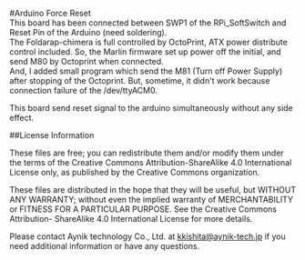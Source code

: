 #Arduino Force Reset  
This board has been connected between SWP1 of the RPi_SoftSwitch and Reset Pin of the Arduino (need soldering).  
The Foldarap-chimera is full controlled by OctoPrint, ATX power distribute control included. So, the Marlin firmware set up power off the initial,  and send M80 by Octoprint when connected.  
And, I added small program which send the M81 (Turn off Power Supply) after stopping of the Octoprint. But, sometime, it didn't work because connection failure of the /dev/ttyACM0.  
  
This board send reset signal to the arduino simultaneously without any side effect.   

##License Information

These files are free; you can redistribute them and/or modify them under the
terms of the Creative Commons Attribution-ShareAlike 4.0 International
License only, as published by the Creative Commons organization.  

These files are distributed in the hope that they will be useful, but
WITHOUT ANY WARRANTY; without even the implied warranty of MERCHANTABILITY
or FITNESS FOR A PARTICULAR PURPOSE.  See the Creative Commons Attribution-
ShareAlike 4.0 International License for more details.  

Please contact Aynik technology Co., Ltd. at kkishita@aynik-tech.jp if you need additional information or have any questions.
